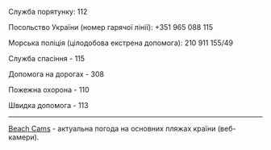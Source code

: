 Служба порятунку: 112

Посольство України (номер гарячої лінії): +351 965 088 115

Морська поліція (цілодобова екстрена допомога): 210 911 155/49

Служба спасіння - 115

Допомога на дорогах - 308

Пожежна охорона - 110

Швидка допомога - 113

***

[Beach Cams](https://beachcam.meo.pt/livecams/) - актуальна погода на основних пляжах країни (веб-камери).